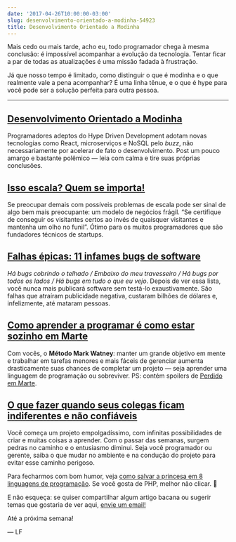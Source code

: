 ```yaml
---
date: '2017-04-26T10:00:00-03:00'
slug: desenvolvimento-orientado-a-modinha-54923
title: Desenvolvimento Orientado a Modinha
---
```

Mais cedo ou mais tarde, acho eu, todo programador chega à mesma conclusão: é impossível acompanhar a evolução da tecnologia. Tentar ficar a par de todas as atualizações é uma missão fadada à frustração.

Já que nosso tempo é limitado, como distinguir o que é modinha e o que realmente vale a pena acompanhar? É uma linha tênue, e o que é hype para você pode ser a solução perfeita para outra pessoa.

* * *

## [Desenvolvimento Orientado a Modinha](https://blog.daftcode.pl/hype-driven-development-3469fc2e9b22?gi=89d0fa8183b2)

Programadores adeptos do Hype Driven Development adotam novas tecnologias como React, microserviços e NoSQL pelo _buzz_, não necessariamente por acelerar de fato o desenvolvimento. Post um pouco amargo e bastante polêmico — leia com calma e tire suas próprias conclusões.

## [Isso escala? Quem se importa!](https://jacquesmattheij.com/does-it-scale-who-cares)

Se preocupar demais com possíveis problemas de escala pode ser sinal de algo bem mais preocupante: um modelo de negócios frágil. “Se certifique de conseguir os visitantes certos ao invés de quaisquer visitantes e mantenha um olho no funil”. Ótimo para os muitos programadores que são fundadores técnicos de startups.

## [Falhas épicas: 11 infames bugs de software](https://www.computerworld.com/article/2515483/enterprise-applications/epic-failures--11-infamous-software-bugs.html)

_Há bugs cobrindo o telhado / Embaixo do meu travesseiro / Há bugs por todos os lados / Há bugs em tudo o que eu vejo_. Depois de ver essa lista, você nunca mais publicará software sem testá-lo exaustivamente. São falhas que atraíram publicidade negativa, custaram bilhões de dólares e, infelizmente, até mataram pessoas.

## [Como aprender a programar é como estar sozinho em Marte](https://kasperfred.com/posts/how-learning-to-program-is-like-being-alone-on-mars/)

Com vocês, o **Método Mark Watney**: manter um grande objetivo em mente e trabalhar em tarefas menores e mais fáceis de gerenciar aumenta drasticamente suas chances de completar um projeto — seja aprender uma linguagem de programação ou sobreviver. PS: contém spoilers de [Perdido em Marte](https://www.imdb.com/title/tt3659388/).

## [O que fazer quando seus colegas ficam indiferentes e não confiáveis](https://hackernoon.com/what-to-do-when-your-teammates-become-dispassionate-and-unreliable-95756a734eef?gi=f9302827912b)

Você começa um projeto empolgadíssimo, com infinitas possibilidades de criar e muitas coisas a aprender. Com o passar das semanas, surgem pedras no caminho e o entusiasmo diminui. Seja você programador ou gerente, saiba o que mudar no ambiente e na condução do projeto para evitar esse caminho perigoso.

Para fecharmos com bom humor, veja [como salvar a princesa em 8 linguagens de programação](https://toggl.com/programming-princess). Se você gosta de PHP, melhor não clicar. 👸

E não esqueça: se quiser compartilhar algum artigo bacana ou sugerir temas que gostaria de ver aqui, [envie um email!](/cdn-cgi/l/email-protection#36575255765a50545f4242535855594344421855595b094543545c5355420b6543515345421375051377055913040652531304065744425f515910575b460d43425b6955575b46575f51580b775a13750513770f5b130406525913040675137505137405525f515910575b460d43425b695b53525f435b0b535b575f5a10575b460d43425b694559434455530b6453404353130406585341455a5342425344)

Até a próxima semana!  

— LF

